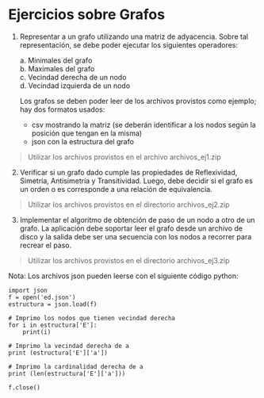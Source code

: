 # Ejercicios sobre Grafos

1. Representar a un grafo utilizando una matriz de adyacencia. Sobre tal representación, se debe poder ejecutar los siguientes operadores:

      a. Minimales del grafo  
      b. Maximales del grafo  
      c. Vecindad derecha de un nodo  
      d. Vecindad izquierda de un nodo  

   Los grafos se deben poder leer de los archivos provistos como ejemplo; hay dos formatos usados: 
     * csv mostrando la matriz (se deberán identificar a los nodos según la posición que tengan en la misma)
     * json con la estructura del grafo

>  Utilizar los archivos provistos en el archivo archivos_ej1.zip 

2. Verificar si un grafo dado cumple las propiedades de Reflexividad, Simetría, Antisimetría y Transitividad. Luego, debe decidir si el grafo es un orden o es corresponde a una relación de equivalencia.

>  Utilizar los archivos provistos en el directorio archivos_ej2.zip 

3. Implementar el algoritmo de obtención de paso de un nodo a otro de un grafo. La aplicación debe soportar leer el grafo desde un archivo de disco y la salida debe ser una secuencia con los nodos a recorrer para recrear el paso.

>  Utilizar los archivos provistos en el directorio archivos_ej3.zip 

Nota: Los archivos json pueden leerse con el siguiente código python:  

```
import json
f = open('ed.json')
estructura = json.load(f)

# Imprimo los nodos que tienen vecindad derecha
for i in estructura['E']:
    print(i)

# Imprimo la vecindad derecha de a
print (estructura['E']['a'])

# Imprimo la cardinalidad derecha de a
print (len(estructura['E']['a']))

f.close()
```
